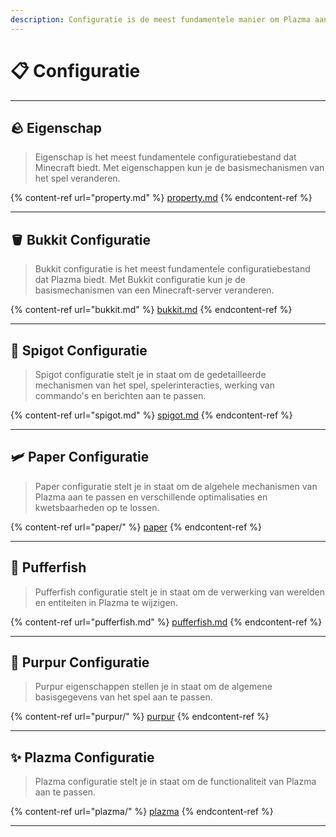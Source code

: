```yaml
---
description: Configuratie is de meest fundamentele manier om Plazma aan te passen.
---
```


# 📋 Configuratie

***

## 🪨 Eigenschap <a href="#id-1" id="id-1"></a>

> Eigenschap is het meest fundamentele configuratiebestand dat Minecraft biedt.
> Met eigenschappen kun je de basismechanismen van het spel veranderen.

{% content-ref url="property.md" %}
[property.md](property.md)
{% endcontent-ref %}

***

## 🪣 Bukkit Configuratie <a href="#id-2" id="id-2"></a>

> Bukkit configuratie is het meest fundamentele configuratiebestand dat Plazma biedt.
> Met Bukkit configuratie kun je de basismechanismen van een Minecraft-server veranderen.

{% content-ref url="bukkit.md" %}
[bukkit.md](bukkit.md)
{% endcontent-ref %}

***

## 🚰 Spigot Configuratie <a href="#id-3" id="id-3"></a>

> Spigot configuratie stelt je in staat om de gedetailleerde mechanismen van het spel, spelerinteracties, werking van commando's en berichten aan te passen.

{% content-ref url="spigot.md" %}
[spigot.md](spigot.md)
{% endcontent-ref %}

***

## 🛩️ Paper Configuratie <a href="#id-4" id="id-4"></a>

> Paper configuratie stelt je in staat om de algehele mechanismen van Plazma aan te passen en verschillende optimalisaties en kwetsbaarheden op te lossen.

{% content-ref url="paper/" %}
[paper](paper/)
{% endcontent-ref %}

***

## 🐡 Pufferfish <a href="#id-6" id="id-6"></a>

> Pufferfish configuratie stelt je in staat om de verwerking van werelden en entiteiten in Plazma te wijzigen.

{% content-ref url="pufferfish.md" %}
[pufferfish.md](pufferfish.md)
{% endcontent-ref %}

***

## 🦑 Purpur Configuratie <a href="#id-7" id="id-7"></a>

> Purpur eigenschappen stellen je in staat om de algemene basisgegevens van het spel aan te passen.

{% content-ref url="purpur/" %}
[purpur](purpur/)
{% endcontent-ref %}

***

## ✨ Plazma Configuratie <a href="#id-8" id="id-8"></a>

> Plazma configuratie stelt je in staat om de functionaliteit van Plazma aan te passen.

{% content-ref url="plazma/" %}
[plazma](plazma/)
{% endcontent-ref %}

***
